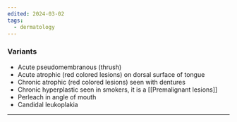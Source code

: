 ```yaml
---
edited: 2024-03-02
tags:
  - dermatology
---
```

### Variants
- Acute pseudomembranous (thrush)
- Acute atrophic (red colored lesions) on dorsal surface of tongue
- Chronic atrophic (red colored lesions) seen with dentures
- Chronic hyperplastic seen in smokers, it is a [[Premalignant lesions]] 
- Perleach in angle of mouth 
- Candidal leukoplakia

---

